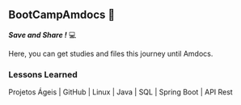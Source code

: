 ## BootCampAmdocs :clap:

**_Save and Share !_** :computer:

Here, you can get studies and files this journey until Amdocs.

### Lessons Learned
Projetos Ágeis | GitHub | Linux | Java | SQL | Spring Boot | API Rest

